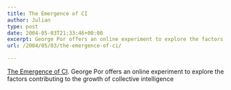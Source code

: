 ```yaml
---
title: The Emergence of CI
author: Julian
type: post
date: 2004-05-03T21:33:46+00:00
excerpt: George Por offers an online experiment to explore the factors contributing to the growth of collective intelligence
url: /2004/05/03/the-emergence-of-ci/

---
```

[The Emergence of CI][1]. George Por offers an online experiment to explore the factors contributing to the growth of collective intelligence

 [1]: http://www.community-intelligence.com/blogs/public/archives/000251.html